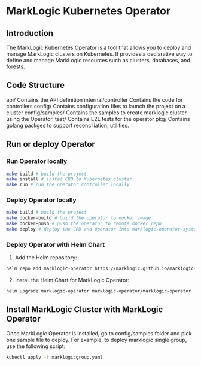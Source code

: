 # MarkLogic Kubernetes Operator

## Introduction

The MarkLogic Kubernetes Operator is a tool that allows you to deploy and manage MarkLogic clusters on Kubernetes. It provides a declarative way to define and manage MarkLogic resources such as clusters, databases, and forests.

## Code Structure
api/ Contains the API definition
internal/controller Contains the code for controllers
config/ Contains configuration files to launch the project on a cluster
config/samples/ Contains the samples to create marklogic cluster using the Operator.
test/ Contains E2E tests for the operator
pkg/ Contains golang packges to support reconciliation, utilities.

## Run or deploy Operator

### Run Operator locally
```sh
make build # build the project
make install # instal CRD to Kubernetes cluster
make run # run the operator controller locally
```

### Deploy Operator locally
```sh
make build # build the project
make docker-build # build the operator to docker image
make docker-push # push the operator to remote docker repo
make deploy # deploy the CRD and Operator into marklogic-operator-system namespace
```

### Deploy Operator with Helm Chart
1. Add the Helm repository: 
```sh
helm repo add marklogic-operator https://marklogic.github.io/marklogic-kubernetes-operator/
```

2. Install the Helm Chart for MarkLogic Operator: 
```sh
helm upgrade marklogic-operator marklogic-operator/marklogic-operator --install --namespace marklogic-operator-system --create-namespace
```

## Install MarkLogic Cluster with MarkLogic Operator
Once MarkLogic Operator is installed, go to config/samples folder and pick one sample file to deploy. For example, to deploy marklogic single group, use the following script: 
```sh
kubectl apply -f marklogicgroup.yaml
```